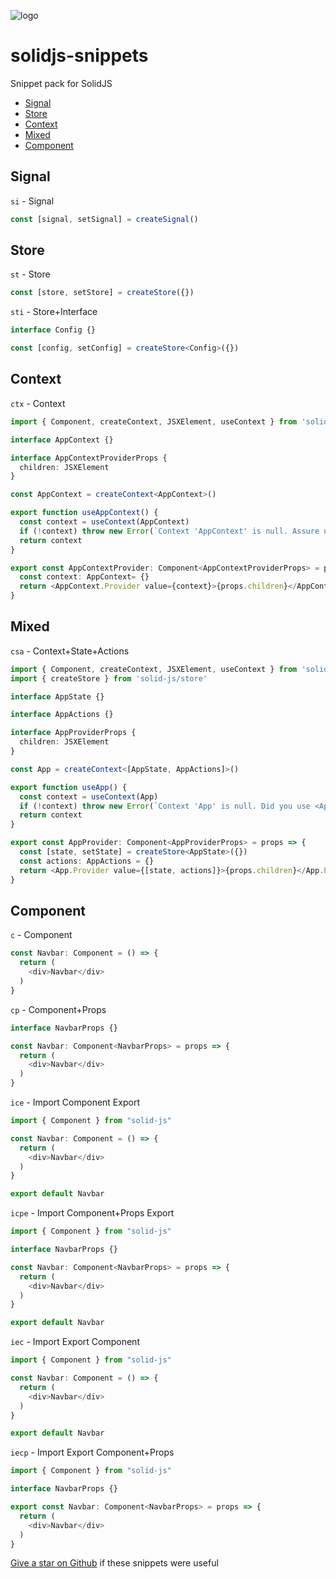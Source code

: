 ![logo](https://user-images.githubusercontent.com/77569421/208234847-cb9fdf5c-08b3-4ed8-a502-b0e6445a23a6.svg)


# solidjs-snippets

Snippet pack for SolidJS

* [Signal](#signal)
* [Store](#store)
* [Context](#context)
* [Mixed](#mixed)
* [Component](#component)

## Signal
`si` - Signal
```ts
const [signal, setSignal] = createSignal()
```

## Store
`st` - Store
```ts
const [store, setStore] = createStore({})
```
`sti` - Store+Interface
```ts
interface Config {}

const [config, setConfig] = createStore<Config>({})
```

## Context
`ctx` - Context
```ts
import { Component, createContext, JSXElement, useContext } from 'solid-js'

interface AppContext {}

interface AppContextProviderProps {
  children: JSXElement
}

const AppContext = createContext<AppContext>()

export function useAppContext() {
  const context = useContext(AppContext)
  if (!context) throw new Error(`Context 'AppContext' is null. Assure usage of <AppContextProvider>`)
  return context
}

export const AppContextProvider: Component<AppContextProviderProps> = props => {
  const context: AppContext= {}
  return <AppContext.Provider value={context}>{props.children}</AppContext.Provider>
}
```

## Mixed
`csa` - Context+State+Actions
```ts
import { Component, createContext, JSXElement, useContext } from 'solid-js'
import { createStore } from 'solid-js/store'

interface AppState {}

interface AppActions {}

interface AppProviderProps {
  children: JSXElement
}

const App = createContext<[AppState, AppActions]>()

export function useApp() {
  const context = useContext(App)
  if (!context) throw new Error(`Context 'App' is null. Did you use <AppProvider>?`)
  return context
}

export const AppProvider: Component<AppProviderProps> = props => {
  const [state, setState] = createStore<AppState>({})
  const actions: AppActions = {}
  return <App.Provider value={[state, actions]}>{props.children}</App.Provider>
}
```

## Component
`c` - Component
```ts
const Navbar: Component = () => {
  return (
    <div>Navbar</div>
  )
}
```
`cp` - Component+Props
```ts
interface NavbarProps {}

const Navbar: Component<NavbarProps> = props => {
  return (
    <div>Navbar</div>
  )
}
```
`ice` - Import Component Export
```ts
import { Component } from "solid-js"

const Navbar: Component = () => {
  return (
    <div>Navbar</div>
  )
}

export default Navbar
```
`icpe` - Import Component+Props Export
```ts
import { Component } from "solid-js"

interface NavbarProps {}

const Navbar: Component<NavbarProps> = props => {
  return (
    <div>Navbar</div>
  )
}

export default Navbar
```
`iec` - Import Export Component
```ts
import { Component } from "solid-js"

const Navbar: Component = () => {
  return (
    <div>Navbar</div>
  )
}

export default Navbar
```
`iecp` - Import Export Component+Props
```ts
import { Component } from "solid-js"

interface NavbarProps {}

export const Navbar: Component<NavbarProps> = props => {
  return (
    <div>Navbar</div>
  )
}
```

[Give a star on Github](https://github.com/pheianox/solidjs-snippets) if these snippets were useful
